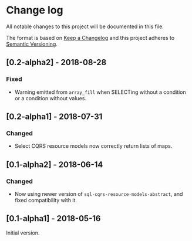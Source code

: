 # Change log
All notable changes to this project will be documented in this file.

The format is based on [Keep a Changelog](http://keepachangelog.com/)
and this project adheres to [Semantic Versioning](http://semver.org/).

## [0.2-alpha2] - 2018-08-28
### Fixed
- Warning emitted from `array_fill` when SELECTing without a condition or a condition without values.

## [0.2-alpha1] - 2018-07-31
### Changed
- Select CQRS resource models now correctly return lists of maps.

## [0.1-alpha2] - 2018-06-14
### Changed
- Now using newer version of `sql-cqrs-resource-models-abstract`, and fixed compatibility with it.

## [0.1-alpha1] - 2018-05-16
Initial version.
